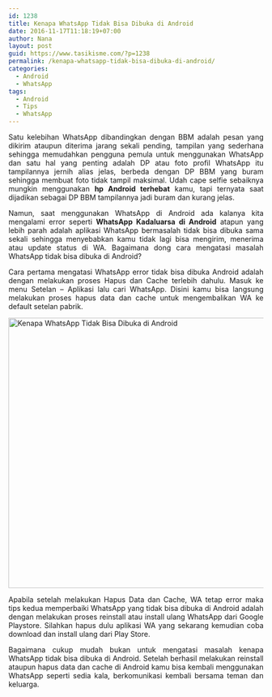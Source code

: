 ```yaml
---
id: 1238
title: Kenapa WhatsApp Tidak Bisa Dibuka di Android
date: 2016-11-17T11:18:19+07:00
author: Nana
layout: post
guid: https://www.tasikisme.com/?p=1238
permalink: /kenapa-whatsapp-tidak-bisa-dibuka-di-android/
categories:
  - Android
  - WhatsApp
tags:
  - Android
  - Tips
  - WhatsApp
---
```

<p style="text-align: justify;">
  Satu kelebihan WhatsApp dibandingkan dengan BBM adalah pesan yang dikirim ataupun diterima jarang sekali pending, tampilan yang sederhana sehingga memudahkan pengguna pemula untuk menggunakan WhatsApp dan satu hal yang penting adalah DP atau foto profil WhatsApp itu tampilannya jernih alias jelas, berbeda dengan DP BBM yang buram sehingga membuat foto tidak tampil maksimal. Udah cape selfie sebaiknya mungkin menggunakan <strong>hp Android terhebat</strong> kamu, tapi ternyata saat dijadikan sebagai DP BBM tampilannya jadi buram dan kurang jelas.<!--more-->
</p>

<p style="text-align: justify;">
  Namun, saat menggunakan WhatsApp di Android ada kalanya kita mengalami error seperti <strong>WhatsApp Kadaluarsa di Android</strong> atapun yang lebih parah adalah aplikasi WhatsApp bermasalah tidak bisa dibuka sama sekali sehingga menyebabkan kamu tidak lagi bisa mengirim, menerima atau update status di WA. Bagaimana dong cara mengatasi masalah WhatsApp tidak bisa dibuka di Android?
</p>

<p style="text-align: justify;">
  Cara pertama mengatasi WhatsApp error tidak bisa dibuka Android adalah dengan melakukan proses Hapus dan Cache terlebih dahulu. Masuk ke menu Setelan – Aplikasi lalu cari WhatsApp. Disini kamu bisa langsung melakukan proses hapus data dan cache untuk mengembalikan WA ke default setelan pabrik.
</p>

<p style="text-align: justify;">
  <img loading="lazy" class="aligncenter size-medium" src="https://1.bp.blogspot.com/-U_PZazY332M/WCp_UjUPvSI/AAAAAAAAJrM/F_zAgqg_MbUkEzufEnlOC_ycCBgmzP0fQCLcB/s1600/kenapa-whatsapp-tidak-bisa-dibuka-di-android.png" alt="Kenapa WhatsApp Tidak Bisa Dibuka di Android" width="610" height="533" />
</p>

<p style="text-align: justify;">
  Apabila setelah melakukan Hapus Data dan Cache, WA tetap error maka tips kedua memperbaiki WhatsApp yang tidak bisa dibuka di Android adalah dengan melakukan proses reinstall atau install ulang WhatsApp dari Google Playstore. Silahkan hapus dulu aplikasi WA yang sekarang kemudian coba download dan install ulang dari Play Store.
</p>

<p style="text-align: justify;">
  Bagaimana cukup mudah bukan untuk mengatasi masalah kenapa WhatsApp tidak bisa dibuka di Android. Setelah berhasil melakukan reinstall ataupun hapus data dan cache di Android kamu bisa kembali menggunakan WhatsApp seperti sedia kala, berkomunikasi kembali bersama teman dan keluarga.
</p>